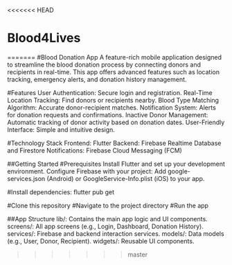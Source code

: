 <<<<<<< HEAD
# Blood4Lives
=======
#Blood Donation App
A feature-rich mobile application designed to streamline the blood donation process by connecting donors and recipients in real-time. This app offers advanced features such as location tracking, emergency alerts, and donation history management.

#Features
User Authentication: Secure login and registration.
Real-Time Location Tracking: Find donors or recipients nearby.
Blood Type Matching Algorithm: Accurate donor-recipient matches.
Notification System: Alerts for donation requests and confirmations.
Inactive Donor Management: Automatic tracking of donor activity based on donation dates.
User-Friendly Interface: Simple and intuitive design.

#Technology Stack
Frontend: Flutter
Backend: Firebase Realtime Database and Firestore
Notifications: Firebase Cloud Messaging (FCM)

##Getting Started
#Prerequisites
Install Flutter and set up your development environment.
Configure Firebase with your project:
Add google-services.json (Android) or GoogleService-Info.plist (iOS) to your app.

#Install dependencies:
flutter pub get

#Clone this repository
#Navigate to the project directory
#Run the app

##App Structure
lib/: Contains the main app logic and UI components.
screens/: All app screens (e.g., Login, Dashboard, Donation History).
services/: Firebase and backend interaction services.
models/: Data models (e.g., User, Donor, Recipient).
widgets/: Reusable UI components.
>>>>>>> master
